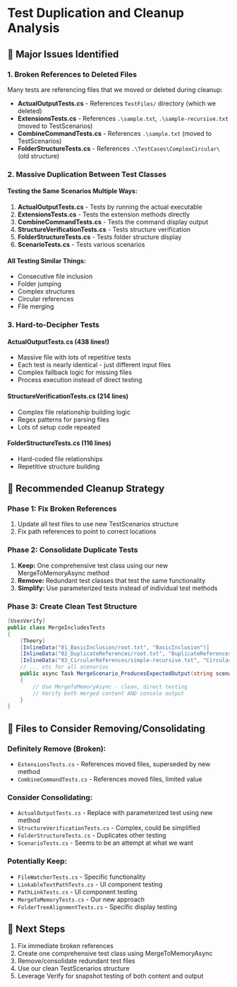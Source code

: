# Test Duplication and Cleanup Analysis

## 🚨 **Major Issues Identified**

### **1. Broken References to Deleted Files**
Many tests are referencing files that we moved or deleted during cleanup:

- **ActualOutputTests.cs** - References `TestFiles/` directory (which we deleted)
- **ExtensionsTests.cs** - References `.\sample.txt`, `.\sample-recursive.txt` (moved to TestScenarios)
- **CombineCommandTests.cs** - References `.\sample.txt` (moved to TestScenarios)
- **FolderStructureTests.cs** - References `.\TestCases\ComplexCircular\` (old structure)

### **2. Massive Duplication Between Test Classes**

#### **Testing the Same Scenarios Multiple Ways:**
1. **ActualOutputTests.cs** - Tests by running the actual executable
2. **ExtensionsTests.cs** - Tests the extension methods directly
3. **CombineCommandTests.cs** - Tests the command display output
4. **StructureVerificationTests.cs** - Tests structure verification
5. **FolderStructureTests.cs** - Tests folder structure display
6. **ScenarioTests.cs** - Tests various scenarios

#### **All Testing Similar Things:**
- Consecutive file inclusion
- Folder jumping
- Complex structures
- Circular references
- File merging

### **3. Hard-to-Decipher Tests**

#### **ActualOutputTests.cs** (438 lines!)
- Massive file with lots of repetitive tests
- Each test is nearly identical - just different input files
- Complex fallback logic for missing files
- Process execution instead of direct testing

#### **StructureVerificationTests.cs** (214 lines)
- Complex file relationship building logic
- Regex patterns for parsing files
- Lots of setup code repeated

#### **FolderStructureTests.cs** (116 lines)
- Hard-coded file relationships
- Repetitive structure building

## 🎯 **Recommended Cleanup Strategy**

### **Phase 1: Fix Broken References**
1. Update all test files to use new TestScenarios structure
2. Fix path references to point to correct locations

### **Phase 2: Consolidate Duplicate Tests**
1. **Keep:** One comprehensive test class using our new MergeToMemoryAsync method
2. **Remove:** Redundant test classes that test the same functionality
3. **Simplify:** Use parameterized tests instead of individual test methods

### **Phase 3: Create Clean Test Structure**
```csharp
[UsesVerify]
public class MergeIncludesTests
{
    [Theory]
    [InlineData("01_BasicInclusion/root.txt", "BasicInclusion")]
    [InlineData("02_DuplicateReferences/root.txt", "DuplicateReferences")]
    [InlineData("03_CircularReferences/simple-recursive.txt", "CircularReference")]
    // ... etc for all scenarios
    public async Task MergeScenario_ProducesExpectedOutput(string scenarioFile, string scenarioName)
    {
        // Use MergeToMemoryAsync - clean, direct testing
        // Verify both merged content AND console output
    }
}
```

## 📁 **Files to Consider Removing/Consolidating**

### **Definitely Remove (Broken):**
- `ExtensionsTests.cs` - References moved files, superseded by new method
- `CombineCommandTests.cs` - References moved files, limited value

### **Consider Consolidating:**
- `ActualOutputTests.cs` - Replace with parameterized test using new method
- `StructureVerificationTests.cs` - Complex, could be simplified
- `FolderStructureTests.cs` - Duplicates other testing
- `ScenarioTests.cs` - Seems to be an attempt at what we want

### **Potentially Keep:**
- `FileWatcherTests.cs` - Specific functionality
- `LinkableTextPathTests.cs` - UI component testing
- `PathLinkTests.cs` - UI component testing
- `MergeToMemoryTests.cs` - Our new approach
- `FolderTreeAlignmentTests.cs` - Specific display testing

## 🚀 **Next Steps**
1. Fix immediate broken references
2. Create one comprehensive test class using MergeToMemoryAsync
3. Remove/consolidate redundant test files
4. Use our clean TestScenarios structure
5. Leverage Verify for snapshot testing of both content and output
